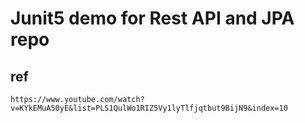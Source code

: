 # Junit5 demo for Rest API and JPA repo

## ref
    https://www.youtube.com/watch?v=KYkEMuA50yE&list=PLS1QulWo1RIZ5Vy1lyTlfjqtbut9BijN9&index=10